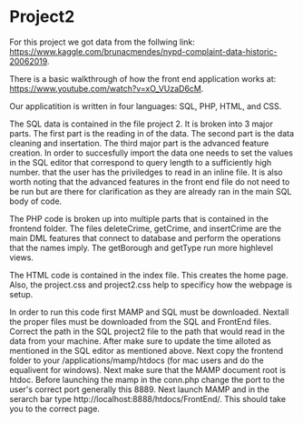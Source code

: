 # Project2

For this project we got data from the follwing link: https://www.kaggle.com/brunacmendes/nypd-complaint-data-historic-20062019.

There is a basic walkthrough of how the front end application works at: https://www.youtube.com/watch?v=xO_VUzaD6cM.

Our applicatition is written in four languages: SQL, PHP, HTML, and CSS.

The SQL data is contained in the file project 2. It is broken into 3 major parts. The first part is the reading in of the data. The second part is the data cleaning and insertation. The third major part is the advanced feature creation. In order to succesfully import the data one needs to set the values in the SQL editor that correspond to query length to a sufficiently high number. that the user has the priviledges to read in an inline file. It is also worth noting that the advanced features in the front end file do not need to be run but are there for clarification as they are already ran in the main SQL body of code.

The PHP code is broken up into multiple parts that is contained in the frontend folder. The files deleteCrime, getCrime, and insertCrime are the main DML features that connect to database and perform the operations that the names imply. The getBorough and getType run more highlevel views. 

The HTML code is contained in the index file. This creates the home page. Also, the project.css and project2.css help to specificy how the webpage is setup. 

In order to run this code first MAMP and SQL must be downloaded. Nextall the proper files must be downloaded from the SQL and FrontEnd files. Correct the path in the SQL project2 file to the path that would read in the data from your machine. After make sure to update the time alloted as mentioned in the SQL editor as mentioned above. Next copy the frontend folder to your /applications/mamp/htdocs (for mac users and do the equalivent for windows). Next make sure that the MAMP document root is htdoc. Before launching the mamp in the conn.php change the port to the user's correct port generally this 8889. Next launch MAMP and in the serarch bar type http://localhost:8888/htdocs/FrontEnd/. This should take you to the correct page. 
